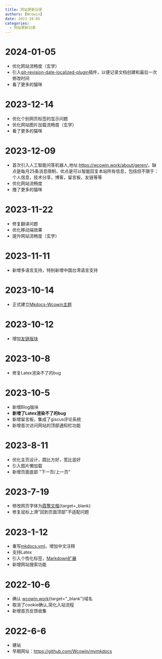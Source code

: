```yaml
---
title: 网站更新记录
authors: [Wcowin]
date: 2023-10-05
categories:
  - 网站更新记录
---  
```


## </p><h1 id="01" name="01"><strong>2024-01-05</strong></h1><p>
* 优化网站流畅度（玄学）
* 引入[git-revision-date-localized-plugin](https://timvink.github.io/mkdocs-git-revision-date-localized-plugin/)插件，以便记录文档创建和最后一次修改时间
* 看了更多的猫咪  

## </p><h1 id="01" name="01"><strong>2023-12-14</strong></h1><p>
* 优化个别网页标签的显示问题
* 优化网站图片加载流畅度（玄学）
* 看了更多的猫咪 

## </p><h1 id="01" name="01"><strong>2023-12-09</strong></h1><p>
* 首次引入人工智能问答机器人,地址:<https://wcowin.work/about/geren/>，缺点是每月25条消息限制，优点是可以智能回复本站所有信息，包括但不限于：个人信息，技术分享，博客，留言板，友链等等
* 优化网站流畅度
* 撸了更多的猫咪

## </p><h1 id="01" name="01"><strong>2023-11-22</strong></h1><p>
* 修复翻译问题
* 优化移动端效果
* 提升网站流畅度（玄学）

## </p><h1 id="01" name="01"><strong>2023-11-11</strong></h1><p>
* 新增多语言支持，特别新增中国台湾语言支持

## </p><h1 id="01" name="01"><strong>2023-10-14</strong></h1><p>

* 正式建立[Mkdocs-Wcowin主题](https://github.com/Wcowin/Mkdocs-Wcowin)

## </p><h1 id="01" name="01"><strong>2023-10-12</strong></h1><p>

* 增加[友链版块](https://wcowin.work/about/link/)
## </p><h1 id="01" name="01"><strong>2023-10-8</strong></h1><p>

* 修复Latex渲染不了的bug
## </p><h1 id="01" name="01"><strong>2023-10-5</strong></h1><p>

* 新增Blog版块
* **新增了Latex渲染不了的bug**
* 新增留言板，集成了giscus评论系统
* 新增首次访问网站的顶部通知栏功能

## </p><h1 id="01" name="01"><strong>2023-8-11</strong></h1><p>
* 优化主页设计，圆比方好，宽比竖好
* 引入图片懒加载
* 新增页面底部 "下一页/上一页"

## </p><h1 id="01" name="01"><strong>2023-7-19</strong></h1><p>

* 修改网页字体为[霞鹜文楷](https://github.com/lxgw/LxgwWenKai){target=_blank} 
* 修复鼠标上滑"回到页面顶部"不适配问题

## <h1 id="01" name="01"><strong>2023-1-12</strong></h1>

* 重写[mkdocs.yml](https://wcowin.work/blog/Mkdocs/mkdocs2/)，增加中文注释
* 支持Latex
* 引入个性化标签，[Markdown扩展](https://squidfunk.github.io/mkdocs-material/setup/extensions/python-markdown-extensions/#inlinehilite)
* 新增网站搜索功能

## </p><h1 id="01" name="01"><strong>2022-10-6</strong></h1><p>

* 确认 [wcowin.work](https://wcowin.work/){target="_blank"}域名
* 取消了cookie确认,简化入站流程
* 新增首页反馈收集

## <h1 id="01" name="01"><strong>2022-6-6</strong></h1>

* 建站
* 早期网址：<https://github.com/Wcowin/mymkdocs>
